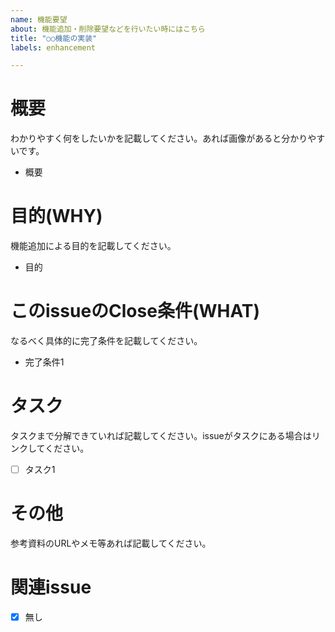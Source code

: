 ```yaml
---
name: 機能要望
about: 機能追加・削除要望などを行いたい時にはこちら
title: "○○機能の実装"
labels: enhancement

---
```


<!--
タイトル例:○○機能の実装、○○機能の削除
-->

# 概要
わかりやすく何をしたいかを記載してください。あれば画像があると分かりやすいです。
<!--
例:実行報告メールを送るアクティビティを実装したい。
-->
- 概要

# 目的(WHY)
機能追加による目的を記載してください。
- 目的


# このissueのClose条件(WHAT)
なるべく具体的に完了条件を記載してください。
<!--
例:○○の機能を実装し、実行を確認する。
-->
- 完了条件1

# タスク
タスクまで分解できていれば記載してください。issueがタスクにある場合はリンクしてください。
- [ ] タスク1


# その他
参考資料のURLやメモ等あれば記載してください。

# 関連issue
<!--
あれば「無し」の行を消して#0のようにリンクさせる。
-->
- [x] 無し

